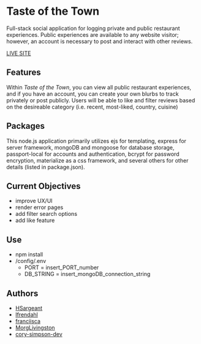 # Taste of the Town

Full-stack social application for logging private and public restaurant experiences. Public experiences are available to any website visitor; however, an account is necessary to post and interact with other reviews.

[LIVE SITE](https://totr-production.up.railway.app/ "Taste of the Town")

## Features

Within *Taste of the Town*, you can view all public restaurant experiences, and if you have an account, you can create your own blurbs to track privately or post publicly. Users will be able to like and filter reviews based on the desireable category (i.e. recent, most-liked, country, cuisine)

## Packages

This node.js application primarily utilizes ejs for templating, express for server framework, mongoDB and mongoose for database storage, passport-local for accounts and authentication, bcrypt for password encryption, materialize as a css framework, and several others for other details (listed in package.json).

## Current Objectives

- improve UX/UI
- render error pages
- add filter search options
- add like feature

## Use

- npm install
- /config/.env
  - PORT = insert_PORT_number
  - DB_STRING = insert_mongoDB_connection_string

## Authors

- [HSargeant](https://github.com/HSargeant "HSargeant Github")
- [lfrendahl](https://github.com/lfrendahl "lfrendahl Github")
- [franciisca](https://github.com/franciisca "franciisca Github")
- [MorgLivingston](https://github.com/MorgLivingston "MorgLivingston Github")
- [cory-simpson-dev](https://github.com/cory-simpson-dev "cory-simpson-dev Github")